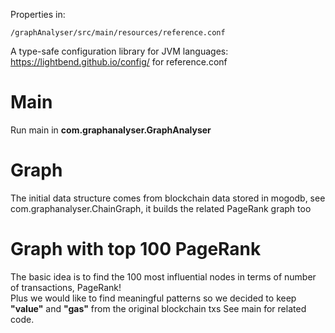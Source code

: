Properties in:

    /graphAnalyser/src/main/resources/reference.conf
    
A type-safe configuration library for JVM languages: <https://lightbend.github.io/config/> for reference.conf

# Main
Run main in **com.graphanalyser.GraphAnalyser**

# Graph
The initial data structure comes from blockchain data stored in mogodb, see com.graphanalyser.ChainGraph, it builds the related PageRank graph too

# Graph with top 100 PageRank
The basic idea is to find the 100 most influential nodes in terms of number of transactions, PageRank!\
Plus we would like to find meaningful patterns so we decided to keep **"value"** and **"gas"** from the original blockchain txs
See main for related code.